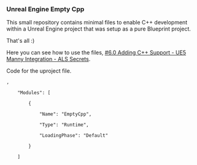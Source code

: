 ### Unreal Engine Empty Cpp
This small repository contains minimal files to enable C++ development within a Unreal Engine project that was setup as a pure Blueprint project.

That's all :)

Here you can see how to use the files, [#6.0 Adding C++ Support - UE5 Manny Integration - ALS Secrets](https://youtu.be/M2JOcPJ_sOs).

Code for the uproject file.
```
, 

	"Modules": [

		{

			"Name": "EmptyCpp",

			"Type": "Runtime",

			"LoadingPhase": "Default"

		}

	]
```
